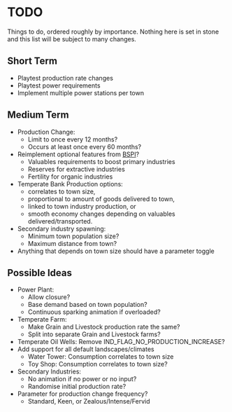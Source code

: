 # TODO
Things to do, ordered roughly by importance. Nothing here is set in stone and
this list will be subject to many changes.

## Short Term
* Playtest production rate changes
* Playtest power requirements
* Implement multiple power stations per town

## Medium Term
* Production Change:
    * Limit to once every 12 months?
    * Occurs at least once every 60 months?
* Reimplement optional features from [BSPI]?
    * Valuables requirements to boost primary industries
    * Reserves for extractive industries
    * Fertility for organic industries
* Temperate Bank Production options:
    * correlates to town size,
    * proportional to amount of goods delivered to town,
    * linked to town industry production, or
    * smooth economy changes depending on valuables delivered/transported.
* Secondary industry spawning:
    * Minimum town population size?
    * Maximum distance from town?
* Anything that depends on town size should have a parameter toggle

## Possible Ideas
* Power Plant:
    * Allow closure?
    * Base demand based on town population?
    * Continuous sparking animation if overloaded?
* Temperate Farm:
    * Make Grain and Livestock production rate the same?
    * Split into separate Grain and Livestock farms?
* Temperate Oil Wells: Remove IND_FLAG_NO_PRODUCTION_INCREASE?
* Add support for all default landscapes/climates
    * Water Tower: Consumption correlates to town size
    * Toy Shop: Consumption correlates to town size?
* Secondary Industries:
    * No animation if no power or no input?
    * Randomise initial production rate?
* Parameter for production change frequency?
    * Standard, Keen, or Zealous/Intense/Fervid

[BSPI]: https://www.tt-forums.net/viewtopic.php?t=84735?

